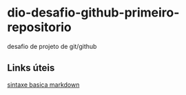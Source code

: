 # dio-desafio-github-primeiro-repositorio
desafio de projeto de git/github

## Links úteis
[sintaxe basica markdown](https://www.markdownguide.org/basic-syntax/)
